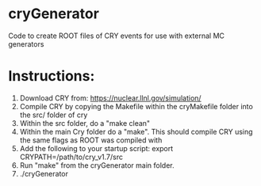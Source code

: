 # cryGenerator
Code to create ROOT files of CRY events for use with external MC generators

# Instructions:
1. Download CRY from: https://nuclear.llnl.gov/simulation/
2. Compile CRY by copying the Makefile within the cryMakefile folder into the src/ folder of cry
3. Within the src folder, do a "make clean"
4. Within the main Cry folder do a "make". This should compile CRY using the same flags as ROOT was compiled with
5. Add the following to your startup script: export CRYPATH=/path/to/cry_v1.7/src
6. Run "make" from the cryGenerator main folder.
7. ./cryGenerator
